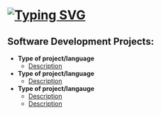 <h1><a href="https://git.io/typing-svg"><img src="https://readme-typing-svg.demolab.com?font=Roboto&weight=500&size=32&pause=1000&color=000000&background=3DBC9A00&vCenter=true&repeat=false&width=436&height=40&lines=Hey%2C+I'm+Layth!" alt="Typing SVG" /></a> </h1>


<h2>Software Development Projects:</h2>

- <b>Type of project/language</b>
  - [Description](https://github.com/link)
- <b>Type of project/language</b>
  - [Description](https://github.com/link)
- <b>Type of project/langauge</b>
  - [Description](https://github.com/link)
  - [Description](https://github.com/link)


<!--
*** is a ✨ _special_ ✨ repository because its `README.md` (this file) appears on your GitHub profile.

Here are some ideas to get you started:

- 🔭 I’m currently working on ...
- 🌱 I’m currently learning ...
- 👯 I’m looking to collaborate on ...
- 🤔 I’m looking for help with ...
- 💬 Ask me about ...
- 📫 How to reach me: ...
- 😄 Pronouns: ...
- ⚡ Fun fact: ...
-->
